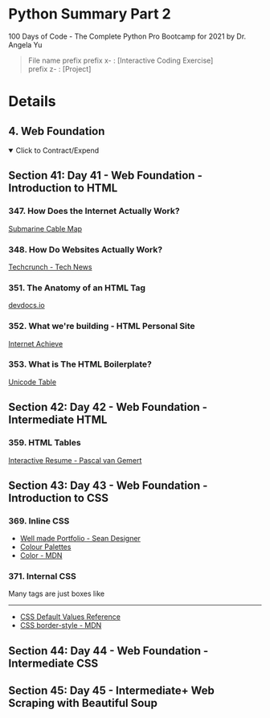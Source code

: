 # Python Summary Part 2

100 Days of Code - The Complete Python Pro Bootcamp for 2021 by Dr. Angela Yu

> File name prefix
> prefix x- : [Interactive Coding Exercise] \
> prefix z- : [Project]

# Details

## 4. Web Foundation

<details open>
  <summary>Click to Contract/Expend</summary>

## Section 41: Day 41 - Web Foundation - Introduction to HTML

### 347. How Does the Internet Actually Work?

[Submarine Cable Map](https://www.submarinecablemap.com/)

### 348. How Do Websites Actually Work?

[Techcrunch - Tech News](https://techcrunch.com/)

### 351. The Anatomy of an HTML Tag

[devdocs.io](https://devdocs.io/)

### 352. What we're building - HTML Personal Site

[Internet Achieve](https://archive.org/web/)

### 353. What is The HTML Boilerplate?

[Unicode Table](https://unicode-table.com/en/)

## Section 42: Day 42 - Web Foundation - Intermediate HTML

### 359. HTML Tables

[Interactive Resume - Pascal van Gemert](https://www.pascalvangemert.nl/)

## Section 43: Day 43 - Web Foundation - Introduction to CSS

### 369. Inline CSS

- [Well made Portfolio - Sean Designer](https://www.seanhalpin.design/)
- [Colour Palettes](https://colorhunt.co/)
- [Color - MDN](https://developer.mozilla.org/en-US/docs/Web/CSS/color_value)

### 371. Internal CSS

Many tags are just boxes like <hr />

- [CSS Default Values Reference](https://www.w3schools.com/cssref/css_default_values.asp)
- [CSS border-style - MDN](https://developer.mozilla.org/en-US/docs/Web/CSS/border-style)

## Section 44: Day 44 - Web Foundation - Intermediate CSS

## Section 45: Day 45 - Intermediate+ Web Scraping with Beautiful Soup

</details>
